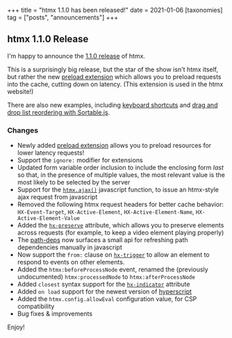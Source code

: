 +++
title = "htmx 1.1.0 has been released!"
date = 2021-01-06
[taxonomies]
tag = ["posts", "announcements"]
+++

## htmx 1.1.0 Release

I'm happy to announce the [1.1.0 release](https://unpkg.com/browse/htmx.org@1.1.0/) of htmx.

This is a surprisingly big release, but the star of the show isn't htmx itself, but rather the new
[preload extension](@/extensions/preload.md) which allows you to preload requests into the cache, cutting down on
latency. (This extension is used in the htmx website!)

There are also new examples, including [keyboard shortcuts](@/examples/keyboard-shortcuts.md) and
[drag and drop list reordering with Sortable.js](@/examples/sortable.md).

### Changes

- Newly added [preload extension](@/extensions/preload.md) allows you to preload resources for lower latency requests!
- Support the `ignore:` modifier for extensions
- Updated form variable order inclusion to include the enclosing form _last_ so that, in the presence of multiple
  values, the most relevant value is the most likely to be selected by the server
- Support for the [`htmx.ajax()`](@/api.md#ajax) javascript function, to issue an htmx-style ajax request from
  javascript
- Removed the following htmx request headers for better cache behavior: `HX-Event-Target`, `HX-Active-Element`,
  `HX-Active-Element-Name`, `HX-Active-Element-Value`
- Added the [`hx-preserve`](@/attributes/hx-preserve.md) attribute, which allows you to preserve elements across
  requests (for example, to keep a video element playing properly)
- The [path-deps](@/extensions/path-deps.md#refresh) now surfaces a small api for refreshing path dependencies manually
  in javascript
- Now support the `from:` clause on [`hx-trigger`](@/attributes/hx-trigger.md) to allow an element to respond to events
  on other elements.
- Added the `htmx:beforeProcessNode` event, renamed the (previously undocumented) `htmx:processedNode` to
  `htmx:afterProcessNode`
- Added `closest` syntax support for the [`hx-indicator`](@/attributes/hx-indicator.md) attribute
- Added `on load` support for the newest version of [hyperscript](https://hyperscript.org)
- Added the `htmx.config.allowEval` configuration value, for CSP compatibility
- Bug fixes & improvements

Enjoy!
